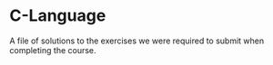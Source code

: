# C-Language
A file of solutions to the exercises we were required to submit when completing the course.
